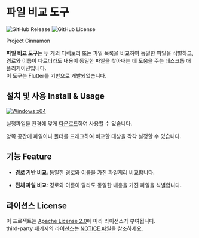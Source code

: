 # 파일 비교 도구
![GitHub Release](https://img.shields.io/github/v/release/lucusowl/cinnamon)
![GitHub License](https://img.shields.io/github/license/lucusowl/cinnamon)

Project Cinnamon  

**파일 비교 도구**는 두 개의 디렉토리 또는 파일 목록을 비교하여 동일한 파일을 식별하고, 경로와 이름이 다르더라도 내용이 동일한 파일을 찾아내는 데 도움을 주는 데스크톱 애플리케이션입니다.  
이 도구는 Flutter를 기반으로 개발되었습니다.  

## 설치 및 사용 Install & Usage
[![Windows x64](https://img.shields.io/badge/Windows_x64-blue.svg)](https://github.com/lucusowl/cinnamon/releases/download/v1.0.0/release-v1.0.0-windows-x64.zip)

실행파일을 환경에 맞게 [다운로드](https://github.com/lucusowl/cinnamon/releases/latest/)하여 사용할 수 있습니다.  

양쪽 공간에 파일이나 폴더를 드래그하여 비교할 대상을 각각 설정할 수 있습니다.  

## 기능 Feature

- **경로 기반 비교**: 동일한 경로와 이름을 가진 파일끼리 비교합니다.

- **전체 파일 비교**: 경로와 이름이 달라도 동일한 내용을 가진 파일을 식별합니다.

## 라이선스 License

이 프로젝트는 [Apache License 2.0](LICENSE)에 따라 라이선스가 부여됩니다.  
third-party 패키지의 라이선스는 [NOTICE 파일](NOTICE)을 참조하세요.  